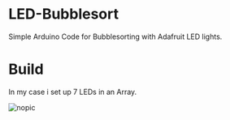 # LED-Bubblesort

Simple Arduino Code for Bubblesorting with Adafruit LED lights.

# Build

In my case i set up 7 LEDs in an Array.

![nopic](media.giphy.com/media/pzB5n6MFMaM7zqlcqz/giphy.gif)
